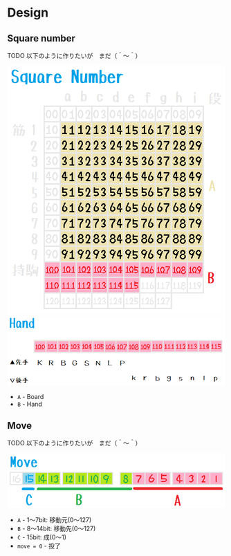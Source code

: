 # Design

## Square number

TODO 以下のように作りたいが　まだ（＾～＾）  

![20210627shogi38.png](./img/20210627shogi38.png)  
![20210627shogi39.png](./img/20210627shogi39.png)  

* `A` - Board
* `B` - Hand

## Move

TODO 以下のように作りたいが　まだ（＾～＾）  

![20210627shogi33a1.png](./img/20210627shogi33a1.png)  

* `A` - 1～7bit: 移動元(0～127)
* `B` - 8～14bit: 移動先(0～127)
* `C` - 15bit: 成(0～1)
* `move = 0` - 投了
